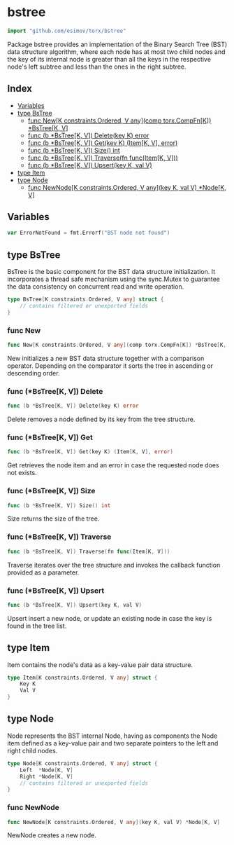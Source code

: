 <!-- Code generated by gomarkdoc. DO NOT EDIT -->

# bstree

```go
import "github.com/esimov/torx/bstree"
```

Package bstree provides an implementation of the Binary Search Tree \(BST\) data structure algorithm, where each node has at most two child nodes and the key of its internal node is greater than all the keys in the respective node's left subtree and less than the ones in the right subtree.

## Index

- [Variables](<#variables>)
- [type BsTree](<#type-bstree>)
  - [func New[K constraints.Ordered, V any](comp torx.CompFn[K]) *BsTree[K, V]](<#func-new>)
  - [func (b *BsTree[K, V]) Delete(key K) error](<#func-bstreek-v-delete>)
  - [func (b *BsTree[K, V]) Get(key K) (Item[K, V], error)](<#func-bstreek-v-get>)
  - [func (b *BsTree[K, V]) Size() int](<#func-bstreek-v-size>)
  - [func (b *BsTree[K, V]) Traverse(fn func(Item[K, V]))](<#func-bstreek-v-traverse>)
  - [func (b *BsTree[K, V]) Upsert(key K, val V)](<#func-bstreek-v-upsert>)
- [type Item](<#type-item>)
- [type Node](<#type-node>)
  - [func NewNode[K constraints.Ordered, V any](key K, val V) *Node[K, V]](<#func-newnode>)


## Variables

```go
var ErrorNotFound = fmt.Errorf("BST node not found")
```

## type BsTree

BsTree is the basic component for the BST data structure initialization. It incorporates a thread safe mechanism using the sync.Mutex to guarantee the data consistency on concurrent read and write operation.

```go
type BsTree[K constraints.Ordered, V any] struct {
    // contains filtered or unexported fields
}
```

### func New

```go
func New[K constraints.Ordered, V any](comp torx.CompFn[K]) *BsTree[K, V]
```

New initializes a new BST data structure together with a comparison operator. Depending on the comparator it sorts the tree in ascending or descending order.

### func \(\*BsTree\[K, V\]\) Delete

```go
func (b *BsTree[K, V]) Delete(key K) error
```

Delete removes a node defined by its key from the tree structure.

### func \(\*BsTree\[K, V\]\) Get

```go
func (b *BsTree[K, V]) Get(key K) (Item[K, V], error)
```

Get retrieves the node item and an error in case the requested node does not exists.

### func \(\*BsTree\[K, V\]\) Size

```go
func (b *BsTree[K, V]) Size() int
```

Size returns the size of the tree.

### func \(\*BsTree\[K, V\]\) Traverse

```go
func (b *BsTree[K, V]) Traverse(fn func(Item[K, V]))
```

Traverse iterates over the tree structure and invokes the callback function provided as a parameter.

### func \(\*BsTree\[K, V\]\) Upsert

```go
func (b *BsTree[K, V]) Upsert(key K, val V)
```

Upsert insert a new node, or update an existing node in case the key is found in the tree list.

## type Item

Item contains the node's data as a key\-value pair data structure.

```go
type Item[K constraints.Ordered, V any] struct {
    Key K
    Val V
}
```

## type Node

Node represents the BST internal Node, having as components the Node item defined as a key\-value pair and two separate pointers to the left and right child nodes.

```go
type Node[K constraints.Ordered, V any] struct {
    Left  *Node[K, V]
    Right *Node[K, V]
    // contains filtered or unexported fields
}
```

### func NewNode

```go
func NewNode[K constraints.Ordered, V any](key K, val V) *Node[K, V]
```

NewNode creates a new node.



